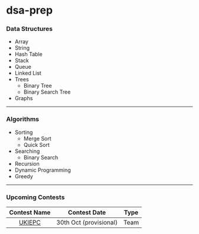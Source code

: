 # dsa-prep

### Data Structures
- Array
- String
- Hash Table
- Stack
- Queue
- Linked List
- Trees
  - Binary Tree
  - Binary Search Tree
- Graphs

---
### Algorithms
- Sorting
  - Merge Sort
  - Quick Sort
- Searching
  - Binary Search  
- Recursion
- Dynamic Programming
- Greedy

---
### Upcoming Contests
| Contest Name    |    Contest Date        |   Type |        
|:---------------:|:----------------------:|:------:|
| [UKIEPC](http://ukiepc.info/) | 30th Oct (provisional)| Team |
